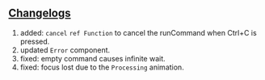 <h2><u><strong>Changelogs</strong></u></h2>

1. added: `cancel` `ref Function` to cancel the runCommand when Ctrl+C is pressed.
1. updated `Error` component.
1. fixed: empty command causes infinite wait.
1. fixed: focus lost due to the `Processing` animation.
